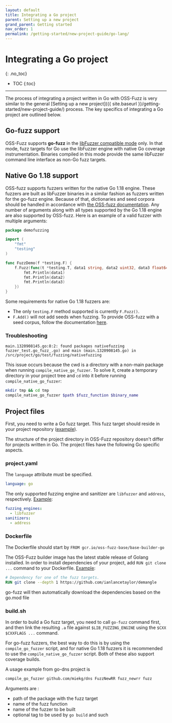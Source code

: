 ```yaml
---
layout: default
title: Integrating a Go project
parent: Setting up a new project
grand_parent: Getting started
nav_order: 1
permalink: /getting-started/new-project-guide/go-lang/
---
```


# Integrating a Go project
{: .no_toc}

- TOC
{:toc}
---

The process of integrating a project written in Go with OSS-Fuzz is very similar
to the general
[Setting up a new project]({{ site.baseurl }}/getting-started/new-project-guide/)
process. The key specifics of integrating a Go project are outlined below.

## Go-fuzz support

OSS-Fuzz supports **go-fuzz** in the
[libFuzzer compatible mode](https://github.com/mdempsky/go114-fuzz-build)
only. In that mode, fuzz targets for Go use the libFuzzer engine with native Go
coverage instrumentation. Binaries compiled in this mode provide the same
libFuzzer command line interface as non-Go fuzz targets.

## Native Go 1.18 support

OSS-fuzz supports fuzzers written for the native Go 1.18 engine. These fuzzers are built as libFuzzer binaries in a similar fashion as fuzzers written for the go-fuzz engine. Because of that, dictionaries and seed corpora should be handled in accordance with [the OSS-fuzz documentation](https://google.github.io/oss-fuzz/getting-started/new-project-guide/#seed-corpus).
Any number of arguments along with all types supported by the Go 1.18 engine are also supported by OSS-fuzz. Here is an example of a valid fuzzer with multiple arguments:

```go
package demofuzzing

import (
    "fmt"
    "testing"
)

func FuzzDemo(f *testing.F) {
    f.Fuzz(func(t *testing.T, data1 string, data2 uint32, data3 float64) {
        fmt.Println(data1)
        fmt.Println(data2)
        fmt.Println(data3)
    })
}
```

Some requirements for native Go 1.18 fuzzers are:
* The only `testing.F` method supported is currently `F.Fuzz()`.
* `F.Add()` will not add seeds when fuzzing. To provide OSS-fuzz with a seed corpus, follow the documentation [here](https://google.github.io/oss-fuzz/getting-started/new-project-guide/#seed-corpus).

### Troubleshooting
```console
main.1320908145.go:8:2: found packages nativefuzzing fuzzer_test.go_fuzz_.go) and main (main.1320908145.go) in /src/project/go/test/fuzzing/nativefuzzing
```

This issue occurs because the cwd is a directory with a non-main package when running `compile_native_go_fuzzer`. To solve it, create a temporary directory in your project tree and `cd` into it before running `compile_native_go_fuzzer`:

```sh
mkdir tmp && cd tmp
compile_native_go_fuzzer $path $fuzz_function $binary_name
```

## Project files

First, you need to write a Go fuzz target. This fuzz target should reside in your project
repository
([example](https://github.com/golang/go/blob/4ad13555184eb0697c2e92c64c1b0bdb287ccc10/src/html/fuzz.go#L13)).

The structure of the project directory in OSS-Fuzz repository doesn't differ for
projects written in Go. The project files have the following Go specific
aspects.

### project.yaml

The `language` attribute must be specified.

```yaml
language: go
```

The only supported fuzzing engine and sanitizer are `libfuzzer` and `address`,
respectively.
[Example](https://github.com/google/oss-fuzz/blob/356f2b947670b7eb33a1f535c71bc5c87a60b0d1/projects/syzkaller/project.yaml#L7):

```yaml
fuzzing_engines:
  - libfuzzer
sanitizers:
  - address
```

### Dockerfile

The Dockerfile should start by `FROM gcr.io/oss-fuzz-base/base-builder-go`

The OSS-Fuzz builder image has the latest stable release of Golang installed. In
order to install dependencies of your project, add `RUN git clone ...` command to
your Dockerfile.
[Example](https://github.com/google/oss-fuzz/blob/356f2b947670b7eb33a1f535c71bc5c87a60b0d1/projects/syzkaller/Dockerfile#L23):

```dockerfile
# Dependency for one of the fuzz targets.
RUN git clone --depth 1 https://github.com/ianlancetaylor/demangle
```

go-fuzz will then automatically download the dependencies based on the go.mod file

### build.sh

In order to build a Go fuzz target, you need to call `go-fuzz`
command first, and then link the resulting `.a` file against
`$LIB_FUZZING_ENGINE` using the `$CXX $CXXFLAGS ...` command.

For go-fuzz fuzzers, the best way to do this is by using the `compile_go_fuzzer` script, and for native Go 1.18 fuzzers it is recommended to use the `compile_native_go_fuzzer` script. Both of these also support coverage builds.

A usage example from go-dns project is

```sh
compile_go_fuzzer github.com/miekg/dns FuzzNewRR fuzz_newrr fuzz
```

Arguments are :
* path of the package with the fuzz target
* name of the fuzz function
* name of the fuzzer to be built
* optional tag to be used by `go build` and such
